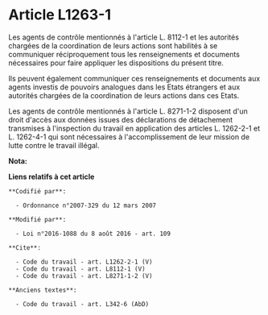 # Article L1263-1

Les agents de contrôle mentionnés à l'article L. 8112-1 et les autorités chargées de la coordination de leurs actions sont
habilités à se communiquer réciproquement tous les renseignements et documents nécessaires pour faire appliquer les
dispositions du présent titre. 

Ils peuvent également communiquer ces renseignements et documents aux agents investis de pouvoirs analogues dans les Etats
étrangers et aux autorités chargées de la coordination de leurs actions dans ces Etats. 

Les agents de contrôle mentionnés à l'article L. 8271-1-2 disposent d'un droit d'accès aux données issues des déclarations de
détachement transmises à l'inspection du travail en application des articles L. 1262-2-1 et L. 1262-4-1 qui sont nécessaires
à l'accomplissement de leur mission de lutte contre le travail illégal.

**Nota:**



**Liens relatifs à cet article**

	**Codifié par**:

	  - Ordonnance n°2007-329 du 12 mars 2007

	**Modifié par**:

	  - Loi n°2016-1088 du 8 août 2016 - art. 109

	**Cite**:

	  - Code du travail - art. L1262-2-1 (V)
	  - Code du travail - art. L8112-1 (V)
	  - Code du travail - art. L8271-1-2 (V)

	**Anciens textes**:

	  - Code du travail - art. L342-6 (AbD)
